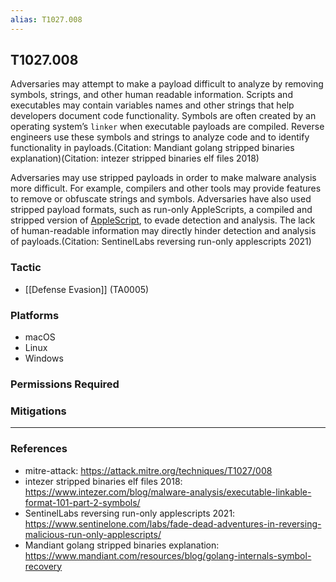 ```yaml
---
alias: T1027.008
---
```


## T1027.008

Adversaries may attempt to make a payload difficult to analyze by removing symbols, strings, and other human readable information. Scripts and executables may contain variables names and other strings that help developers document code functionality. Symbols are often created by an operating system’s `linker` when executable payloads are compiled. Reverse engineers use these symbols and strings to analyze code and to identify functionality in payloads.(Citation: Mandiant golang stripped binaries explanation)(Citation: intezer stripped binaries elf files 2018)

Adversaries may use stripped payloads in order to make malware analysis more difficult. For example, compilers and other tools may provide features to remove or obfuscate strings and symbols. Adversaries have also used stripped payload formats, such as run-only AppleScripts, a compiled and stripped version of [AppleScript](https://attack.mitre.org/techniques/T1059/002), to evade detection and analysis. The lack of human-readable information may directly hinder detection and analysis of payloads.(Citation: SentinelLabs reversing run-only applescripts 2021)


### Tactic
- [[Defense Evasion]] (TA0005)

### Platforms
- macOS
- Linux
- Windows

### Permissions Required

### Mitigations


---
### References

- mitre-attack: https://attack.mitre.org/techniques/T1027/008
- intezer stripped binaries elf files 2018: https://www.intezer.com/blog/malware-analysis/executable-linkable-format-101-part-2-symbols/
- SentinelLabs reversing run-only applescripts 2021: https://www.sentinelone.com/labs/fade-dead-adventures-in-reversing-malicious-run-only-applescripts/
- Mandiant golang stripped binaries explanation: https://www.mandiant.com/resources/blog/golang-internals-symbol-recovery
